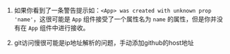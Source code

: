 1. 如果你看到了一条警告提示如：`<App> was created with unknown prop 'name'`，这很可能是 `App` 组件接受了一个属性名为 `name` 的属性，但是你并没有在 `App` 组件中进行接收。


2. git访问慢很可能是ip地址解析的问题，手动添加github的host地址